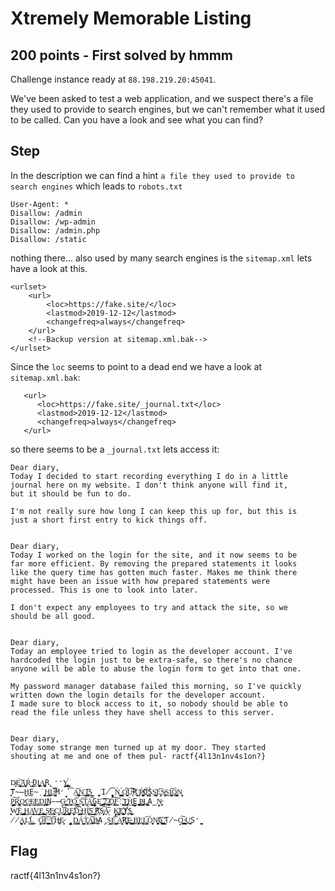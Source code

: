 # Xtremely Memorable Listing

## 200 points - First solved by hmmm

Challenge instance ready at `88.198.219.20:45041`.

We've been asked to test a web application, and we suspect there's a file they used to provide to search engines, but we can't remember what it used to be called. Can you have a look and see what you can find?

## Step
In the description we can find a hint `a file they used to provide to search engines` which leads to `robots.txt`

```
User-Agent: *
Disallow: /admin
Disallow: /wp-admin
Disallow: /admin.php
Disallow: /static
```

nothing there...
also used by many search engines is the `sitemap.xml` lets have a look at this.

```
<urlset>
	<url>
		<loc>https://fake.site/</loc>
		<lastmod>2019-12-12</lastmod>
		<changefreq>always</changefreq>
	</url>
	<!--Backup version at sitemap.xml.bak-->
</urlset>
```

Since the `loc` seems to point to a dead end we have a look at `sitemap.xml.bak`:
```
   <url>
      <loc>https://fake.site/_journal.txt</loc>
      <lastmod>2019-12-12</lastmod>
      <changefreq>always</changefreq>
   </url>
```

so there seems to be a `_journal.txt` lets access it:
```
Dear diary,
Today I decided to start recording everything I do in a little
journal here on my website. I don't think anyone will find it,
but it should be fun to do.

I'm not really sure how long I can keep this up for, but this is
just a short first entry to kick things off.


Dear diary,
Today I worked on the login for the site, and it now seems to be
far more efficient. By removing the prepared statements it looks
like the query time has gotten much faster. Makes me think there
might have been an issue with how prepared statements were
processed. This is one to look into later.

I don't expect any employees to try and attack the site, so we
should be all good.


Dear diary,
Today an employee tried to login as the developer account. I've
hardcoded the login just to be extra-safe, so there's no chance
anyone will be able to abuse the login form to get into that one.

My password manager database failed this morning, so I've quickly
written down the login details for the developer account.
I made sure to block access to it, so nobody should be able to
read the file unless they have shell access to this server.


Dear diary,
Today some strange men turned up at my door. They started
shouting at me and one of them pul- ractf{4l13n1nv4s1on?}


D̷͙͎ͅĘ̥̤̝͔͈̻̼̀͠A̫͓̳͕̼͈Ŕ̝ͅ ̶͉̼̘̥̯̰̩͟Ḍ̨̥̦I̖̮͓̪͟A̟̯͓̫̝̪͘R̢̛̛̭̗̱Y̢̫̻̘͉̹͈̺ͅ,̲̟̩͓̟̤̗̰̠̀͘
̦̱͖͚͞T̴̶̰̱H͍Ḛ̴̜͘ ̡̝̖͔͍̱ͅH̢͚̳̫͟U̶͎͙̫̟̗̺̱͡͝ͅM̛̟̞͘͡A̧̮̠͚̼̟̺͝N̲̹͓̕ ̢̬̟͉̣͡I̞͓͉̰̗̯̳̲S͕̱͙͇ ̬̠̺͘I̸̗̬̥̪̟̣͡Ǹ͏̤̝̜̻̫͍ ̧͖̰̳͓͚̯͙́O̪̻̯̕͠U̶͎̜͠͞R҉̘̠̱̤͍͔ ̖͈Ṕ̸͍̤͍̝̪̬͚O͏҉̯̠͕͍̀ͅS̰̗̜̀Ş͚̥͖̹͙̕E͕̮̥͞ͅS̴̢͔̝̞͈S͖̱̱I̺̹̘̥̮̘͓̗͝Ǫ͍͙̰̣͚͕̳̀N̥̮̦ͅ
̧̝̠P̭̥̯̫͙̲͙̦͡ͅṚ̺̫̥͍͕͓̀́O̺͢͢C̶̯͎̣̰̝̻̝E̸̬̰͍E̳͚D̨͈̰̩̲̟̭͔̙I̤̖͚̮̫͜͟N̵̶̞G̶̡̥̼̱͎̹̗ ̛̘̰̮̙̗̩͓T̵͍̠̤͈͓̰̜O̺̪̰̜̟͔͔͝ ͏͈͕S̨̙̹͔͍͍͔͈̖͞T͏̤͉͙̼́ͅͅA̺̮̙̥̤̭͟͡G̫̟̦̯̥̫Ę̰͈̗̭͡ ͏͔̪͇̠̲͜͡2̠͕͜͠ ̷̬̫͓̜͚͢O̡͍͔͕̗͡F̲̙̳̀͝ ҉̬̞͕̘T̡̘̣̰̬̳͚H̟̻̰̗͍̀E̫̦̫̝̫̙ ͚͉̣̬̣̪̮ͅP̷̧̳̜̰̺̫̼̖̣͜L̠̺̮̘͍͚̭̘̼A̳̙N̶͏̟̰̰͙̥
̶̥̮͖̬̰͎̟̜̕W̹͕͇͖̕É̬̩̠͇ ͚͍̪̺̖̤H̳͍A̛̠̙̗̬͖͍̲̙V̩̣̟̬̩͓̳̟̜E̡͓͎̻̠̹̣̳̞͟ ̟̺͙͎S̸̭͈E̴̢̟͙̫̖̠̘̰C͔̮͓ͅU̡͉̼͇͕̱̹̞͝͞R̡̦̻̳̥̬̘͖̪̣E̛̫̖̙̼̜̟͈ͅD͔͚͎̭̻̀͡͡ ̴͓̙͚͟H͕̲Í͓͓̦͓͝S̳͇ ͓͇͠R҉͉S̴͔̦̥͓͕͡A̷̱̝̠͝ ̣̬̘̟K̡͙͉͇͎̣͕͖̕E̢͢҉̮͕͖̞̗͈̘Y҉̣̘́S̡͙̠͓̬͜
̸̸̖̦̺̤̫A͍̩̗̩L̛͈̙L͏̳͖͔̰̀͢ͅ ̯̭̖̣O͎̫̘͙͟͞͞F͈̩̯̪̦̤͝ ̵̥̦̜̰̰͖̤̟͘T̡̠̰͝H̶̪͙ͅE̷̯͕ ̬̬̯̥̟̥̱̲D͏͖̱̺̱̥͔̳̘Á͏̳̮̗̰͇T̩̘͉͕̞̝̦̹̀A̰̪̗̩͜͝B̴͚̲͟A̡̗S̭͇͉͟E͇͉̻͝ ͓̤͈̗A̲̭͙̦̦͕̕R҉͈̝̻̪͖͙̻͙Ę̴͉̠̰͚͕̬̫̱ ̢̤̠̙͉̝̜͢B̧̤̤̬͓̕E̱͈̝͕̠͉̟̞̠L̳̫̩̯̦̣͕̯͞Ó̖̮̖̟̫̣͔N̛͏͖̬̞͚͔G҉̳̣͚̪̘͓̭͕̕ ̛͙͇̳̣͖͇̙͖̼͘T̸̴̝O̧͙̺̮̣̪̘̗͠ ̴͇̯̥̫̬͇͍U̲̻͔̘͓̩͜S̛̼̤̣̫
```

## Flag
ractf{4l13n1nv4s1on?}
